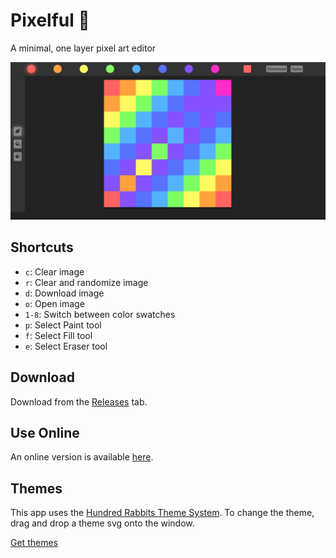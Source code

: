 # Pixelful 🎨

A minimal, one layer pixel art editor

![Screenshot of Pixelful](Assets/screenshot.png)

## Shortcuts

- `c`: Clear image
- `r`: Clear and randomize image
- `d`: Download image
- `o`: Open image
- `1-8`: Switch between color swatches
- `p`: Select Paint tool
- `f`: Select Fill tool
- `e`: Select Eraser tool

## Download

Download from the [Releases](https://github.com/jacobunknown/Pixelful/releases/latest) tab.

## Use Online

An online version is available [here]().

## Themes

This app uses the [Hundred Rabbits Theme System](https://github.com/hundredrabbits/Themes). To change the theme, drag and drop a theme svg onto the window.

[Get themes](https://github.com/hundredrabbits/Themes/tree/master/themes)